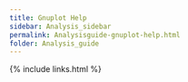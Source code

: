 ```yaml
---
title: Gnuplot Help
sidebar: Analysis_sidebar
permalink: Analysisguide-gnuplot-help.html
folder: Analysis_guide
---
```


<link rel="stylesheet" href="css/theme-purple.css">

{% include links.html %}
